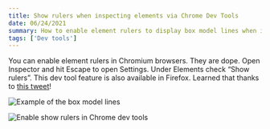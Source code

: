 ```yaml
---
title: Show rulers when inspecting elements via Chrome Dev Tools
date: 06/24/2021
summary: How to enable element rulers to display box model lines when inspecting elements
tags: ['Dev tools']
---
```


You can enable element rulers in Chromium browsers. They are dope. Open Inspector and hit Escape to open Settings. Under Elements check “Show rulers”. This dev tool feature is also available in Firefox. Learned that thanks to [this tweet](https://twitter.com/frontstuff_io/status/1407824370945474564)!

![Example of the box model lines](/static/static/images/content/rulers-example.png)

![Enable show rulers in Chrome dev tools](/static/static/images/content/enable-show-rulers.png)
